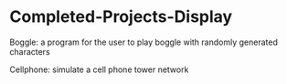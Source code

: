 # Completed-Projects-Display

Boggle: a program for the user to play boggle with randomly generated characters  
  
Cellphone: simulate a cell phone tower network  
